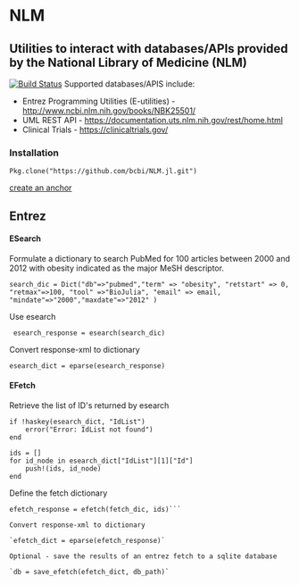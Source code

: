 <!--
@Author: isa
@Date:   2016-05-13T16:37:00-04:00
@Last modified by:   isa
@Last modified time: 2016-05-19T16:12:10-04:00
-->



# NLM
## Utilities to interact with databases/APIs provided by the National Library of Medicine (NLM)
[![Build Status](https://travis-ci.org/bcbi/NLM.jl.svg?branch=master)](https://travis-ci.org/bcbi/NLM.jl)
Supported databases/APIS include:

- Entrez Programming Utilities (E-utilities) - http://www.ncbi.nlm.nih.gov/books/NBK25501/
- UML REST API - https://documentation.uts.nlm.nih.gov/rest/home.html
- Clinical Trials - https://clinicaltrials.gov/

### Installation
```{Julia}
Pkg.clone("https://github.com/bcbi/NLM.jl.git")
```
[create an anchor](#anchors-in-markdown)

## Entrez

#### ESearch
Formulate a dictionary to search PubMed for 100 articles between 2000 and 2012
with obesity indicated as the major MeSH descriptor.


`search_dic = Dict("db"=>"pubmed","term" => "obesity",
 "retstart" => 0, "retmax"=>100, "tool" =>"BioJulia",
 "email" => email, "mindate"=>"2000","maxdate"=>"2012" )`

Use esearch

` esearch_response = esearch(search_dic)`

Convert response-xml to dictionary

`esearch_dict = eparse(esearch_response)`  

#### EFetch
Retrieve the list of ID's returned by esearch

    if !haskey(esearch_dict, "IdList")
        error("Error: IdList not found")
    end

    ids = []
    for id_node in esearch_dict["IdList"][1]["Id"]
        push!(ids, id_node)
    end

Define the fetch dictionary

```fetch_dic = Dict("db"=>"pubmed","tool" =>"BioJulia", "email" => email, "retmode" => "xml", "rettype"=>"null")
efetch_response = efetch(fetch_dic, ids)```

Convert response-xml to dictionary

`efetch_dict = eparse(efetch_response)`

Optional - save the results of an entrez fetch to a sqlite database

`db = save_efetch(efetch_dict, db_path)`
